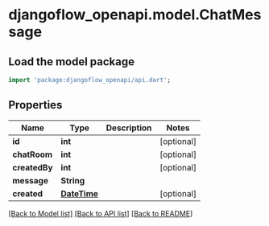# djangoflow_openapi.model.ChatMessage

## Load the model package
```dart
import 'package:djangoflow_openapi/api.dart';
```

## Properties
Name | Type | Description | Notes
------------ | ------------- | ------------- | -------------
**id** | **int** |  | [optional] 
**chatRoom** | **int** |  | [optional] 
**createdBy** | **int** |  | [optional] 
**message** | **String** |  | 
**created** | [**DateTime**](DateTime.md) |  | [optional] 

[[Back to Model list]](../README.md#documentation-for-models) [[Back to API list]](../README.md#documentation-for-api-endpoints) [[Back to README]](../README.md)


